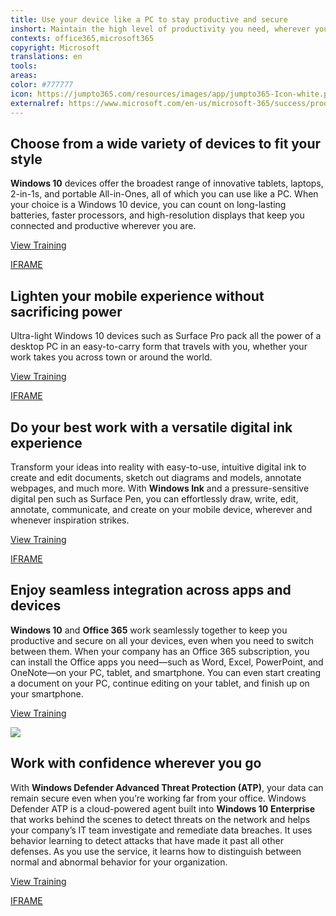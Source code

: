 ```yaml
---
title: Use your device like a PC to stay productive and secure
inshort: Maintain the high level of productivity you need, wherever you are, by leveraging the seamless, secure mobile experience offered by Windows 10.
contexts: office365,microsoft365
copyright: Microsoft
translations: en
tools: 
areas: 
color: #777777
icon: https://jumpto365.com/resources/images/app/jumpto365-Icon-white.png
externalref: https://www.microsoft.com/en-us/microsoft-365/success/productivitylibrary/use-your-device-like-a-pc-to-stay-productive-and-secure
---
```


## Choose from a wide variety of devices to fit your style

**Windows 10** devices offer the broadest range of innovative tablets, laptops, 2-in-1s, and portable All-in-Ones, all of which you can use like a PC. When your choice is a Windows 10 device, you can count on long-lasting batteries, faster processors, and high-resolution displays that keep you connected and productive wherever you are.

[View Training](https://www.microsoft.com/en-us/windowsforbusiness/featured-devices)

[IFRAME](https://www.microsoft.com/en-us/videoplayer/embed/RE1UzSF)

## Lighten your mobile experience without sacrificing power

Ultra-light Windows 10 devices such as Surface Pro pack all the power of a desktop PC in an easy-to-carry form that travels with you, whether your work takes you across town or around the world.

[View Training](https://www.microsoft.com/en-us/surface/devices/surface-pro/overview)

[IFRAME](https://www.microsoft.com/en-us/videoplayer/embed/RE1UzSL)

## Do your best work with a versatile digital ink experience

Transform your ideas into reality with easy-to-use, intuitive digital ink to create and edit documents, sketch out diagrams and models, annotate webpages, and much more. With **Windows Ink** and a pressure-sensitive digital pen such as Surface Pen, you can effortlessly draw, write, edit, annotate, communicate, and create on your mobile device, wherever and whenever inspiration strikes.

[View Training](https://support.microsoft.com/help/17207)

[IFRAME](https://www.microsoft.com/en-us/videoplayer/embed/RE1UPrF)

## Enjoy seamless integration across apps and devices

**Windows 10** and **Office 365** work seamlessly together to keep you productive and secure on all your devices, even when you need to switch between them. When your company has an Office 365 subscription, you can install the Office apps you need—such as Word, Excel, PowerPoint, and OneNote—on your PC, tablet, and smartphone. You can even start creating a document on your PC, continue editing on your tablet, and finish up on your smartphone.

[View Training](https://support.office.com/article/Office-365-for-business-Quick-Start-56e60c2b-1929-4a04-bd9b-ff5b844364f3)

![](http://img-prod-cms-rt-microsoft-com.akamaized.net/cms/api/am/imageFileData/RE1N0iv?ver=6e46)

## Work with confidence wherever you go

With **Windows Defender Advanced Threat Protection (ATP)**, your data can remain secure even when you’re working far from your office. Windows Defender ATP is a cloud-powered agent built into **Windows 10** **Enterprise** that works behind the scenes to detect threats on the network and helps your company’s IT team investigate and remediate data breaches. It uses behavior learning to detect attacks that have made it past all other defenses. As you use the service, it learns how to distinguish between normal and abnormal behavior for your organization.

[View Training](https://www.microsoft.com/en-us/WindowsForBusiness/windows-atp)

[IFRAME](https://www.microsoft.com/en-us/videoplayer/embed/RE1UMR8)

